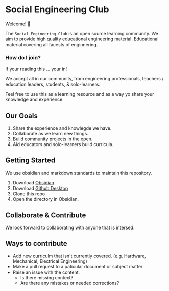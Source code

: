 # Social Engineering Club

Welcome! 👋

The `Social Engineering Club` is an open source learning community.
We aim to provide high quality educational engineering material. 
Educational material covering all facests of enginnering. 

### How do I join?

If your reading this ... your in! 

We accept all in our community, from engineering professionals, teachers / education leaders, students, & solo-learners.

Feel free to use this as a learning resource and as a way yo share your knowledge and experience. 


## Our Goals

1. Share the experience and knowlegde we have.
2. Collaborate as we learn new things.
3. Build community projects in the open.
4. Aid educators and solo-learners build curricula.

## Getting Started

We use obsidian and markdown standards to maintain this repository.
1. Download [Obsidian](https://obsidian.md/download).
2. Download [Github Desktop](https://desktop.github.com/download)
3. Clone this repo
4. Open the directory in Obsidian.

## Collaborate & Contribute

We look forward to collaborating with anyone that is intersed. 

## Ways to contribute

- Add new curriculm that isn't currently covered. (e.g. Hardware, Mechanical, Electrical Engineering)
- Make a pull request to a paticular document or subject matter
- Raise an issue with the content.
    - Is there missing context?
    - Are there any mistakes or needed corrections?
 
